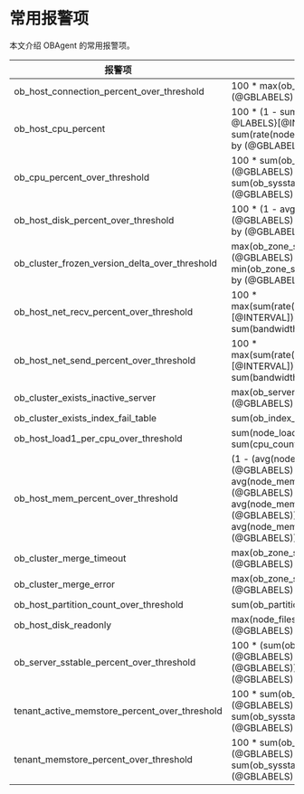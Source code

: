 # 常用报警项

本文介绍 OBAgent 的常用报警项。

|                      报警项                       |                                                                                                                       监控指标                                                                                                                       |  阈值   |
|------------------------------------------------|--------------------------------------------------------------------------------------------------------------------------------------------------------------------------------------------------------------------------------------------------|-------|
| ob_host_connection_percent_over_threshold      | 100 \* max(ob_active_session_num{@LABELS} / 262144) by (@GBLABELS)                                                                                                                                                                               | 80    |
| ob_host_cpu_percent                            | 100 \* (1 - sum(rate(node_cpu_seconds_total{mode="idle", @LABELS}\[@INTERVAL\])) by (@GBLABELS) / sum(rate(node_cpu_seconds_total{@LABELS}\[@INTERVAL\])) by (@GBLABELS))                                                                        | 100   |
| ob_cpu_percent_over_threshold                  | 100 \* sum(ob_sysstat{stat_id="140006",@LABELS}) by (@GBLABELS) / sum(ob_sysstat{stat_id="140005",@LABELS}) by (@GBLABELS)                                                                                                                       | 90    |
| ob_host_disk_percent_over_threshold            | 100 \* (1 - avg(node_filesystem_avail_bytes{@LABELS}) by (@GBLABELS) / avg(node_filesystem_size_bytes{@LABELS}) by (@GBLABELS))                                                                                                                  | 97    |
| ob_cluster_frozen_version_delta_over_threshold | max(ob_zone_stat{name="frozen_version",@LABELS}) by (@GBLABELS) - min(ob_zone_stat{name="last_merged_version",@LABELS}) by (@GBLABELS)                                                                                                           | 1     |
| ob_host_net_recv_percent_over_threshold        | 100 \* max(sum(rate(node_network_receive_bytes_total{@LABELS}\[@INTERVAL\])) by (device,@GBLABELS) / sum(bandwidth{@LABELS})) by (@GBLABELS)                                                                                                     | 80    |
| ob_host_net_send_percent_over_threshold        | 100 \* max(sum(rate(node_network_transmit_bytes_total{@LABELS}\[@INTERVAL\])) by (device,@GBLABELS) / sum(bandwidth{@LABELS})) by (@GBLABELS)                                                                                                    | 80    |
| ob_cluster_exists_inactive_server              | max(ob_server_num{status="inactive",@LABELS}) by (@GBLABELS)                                                                                                                                                                                     | 0     |
| ob_cluster_exists_index_fail_table             | sum(ob_index_error_num{@LABELS}) by (@GBLABELS)                                                                                                                                                                                                  | 0     |
| ob_host_load1_per_cpu_over_threshold           | sum(node_load1{@LABELS}) by (@GBLABELS) / sum(cpu_count{@LABELS}) by (@GBLABELS)                                                                                                                                                                 | 2     |
| ob_host_mem_percent_over_threshold             | (1 - (avg(node_memory_MemFree_bytes{@LABELS}) by (@GBLABELS) + avg(node_memory_Cached_bytes{@LABELS}) by (@GBLABELS) + avg(node_memory_Buffers_bytes{@LABELS}) by (@GBLABELS)) / avg(node_memory_MemTotal_bytes{@LABELS}) by (@GBLABELS)) \* 100 | 90    |
| ob_cluster_merge_timeout                       | max(ob_zone_stat{name="is_merge_timeout",@LABELS}) by (@GBLABELS)                                                                                                                                                                                | 1     |
| ob_cluster_merge_error                         | max(ob_zone_stat{name="is_merge_error",@LABELS}) by (@GBLABELS)                                                                                                                                                                                  | 1     |
| ob_host_partition_count_over_threshold         | sum(ob_partition_num{@LABELS}) by (@GBLABELS)                                                                                                                                                                                                    | 30000 |
| ob_host_disk_readonly                          | max(node_filesystem_readonly{@LABELS}) by (@GBLABELS)                                                                                                                                                                                            | 1     |
| ob_server_sstable_percent_over_threshold       | 100 \* (sum(ob_disk_total_bytes{@LABELS}) by (@GBLABELS) - sum(ob_disk_free_bytes{@LABELS}) by (@GBLABELS)) / sum(ob_disk_total_bytes{@LABELS}) by (@GBLABELS)                                                                                   | 85    |
| tenant_active_memstore_percent_over_threshold  | 100 \* sum(ob_sysstat{stat_id="130000",@LABELS}) by (@GBLABELS) / sum(ob_sysstat{stat_id="130002",@LABELS}) by (@GBLABELS)                                                                                                                       | 110   |
| tenant_memstore_percent_over_threshold         | 100 \* sum(ob_sysstat{stat_id="130001",@LABELS}) by (@GBLABELS) / sum(ob_sysstat{stat_id="130004",@LABELS}) by (@GBLABELS)                                                                                                                       | 85    |
